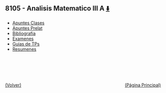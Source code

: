 
<html>
<body>
<h2>8105 - Analisis Matematico III A <a href="https://downgit.github.io/#/home?url=https://github.com/Apuntes-FIUBA/Apuntes-Electronica/tree/main/81 - Matemática/8105 - Analisis Matematico III A" style="font-size:20px">  ⬇️ </a></h2>
<ul>
    <li><a href="Apuntes Clases">Apuntes Clases</a></li>
    <li><a href="Apuntes Prelat">Apuntes Prelat</a></li>
    <li><a href="Bibliografia">Bibliografia</a></li>
    <li><a href="Examenes">Examenes</a></li>
    <li><a href="Guias de TPs">Guias de TPs</a></li>
    <li><a href="Resumenes">Resumenes</a></li>
</ul>
</body>
</html>













<br><br><br><br><br><a href="../" style="float: left">(Volver)</a> <a href="https://apuntes-fiuba.github.io/Apuntes-Electronica" style="float: right">(Página Principal)</a>
